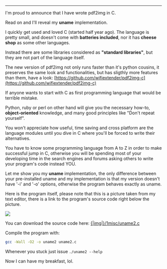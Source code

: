 
---

I'm proud to announce that I have wrote pdf2img in C.

Read on and I'll reveal my **uname** implementation.

I quickly get used and loved C (started half year ago). The language is pretty small, and doesn't come with **batteries included**, nor it has **cheese shop** as some other languages.

Instead there are some libraries considered as **"standard libraries"**, but they are not part of the language itself.

The new version of pdf2img not only runs faster than it's python cousins, it preserves the same look and functionalities, but has sligthly more features than them, have a look: [https://github.com/wifiextender/pdf2img-c](https://github.com/wifiextender/pdf2img-c)

If anyone wants to start with C as first programming language that would be terrible mistake.

Python, ruby or perl on other hand will give you the necessary how-to, **object-oriented** knowledge, and many good principles like "Don't repeat yourself".

You won't appreciate how useful, time saving and cross platform are the language modules until you dive in C where you'll be forced to write their alternatives.

You have to know some programming language from A to Z in order to make successful jump in C, otherwise you will be spending most of your developing time in the search engines and forums asking others to write your program's code instead YOU.

Let me show you my **uname** implementation, the only difference between your pre-installed uname and my implementation is that my version doesn't have '-i' and '-o' options, otherwise the program behaves exactly as uname.

Here is the program itself, please note that this is a picture taken from my text editor, there is a link to the program's source code right below the picture.

![]({|img|}/1misc/uname2.png)

You can download the source code here: [{|img|}/1misc/uname2.c]({|img|}/1misc/uname2.c)

Compile the program with:

```bash
gcc -Wall -O2 -o uname2 uname2.c
```

Whenever you stuck just issue `./uname2 --help`

Now I can have my breakfast, lol.
